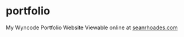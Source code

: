 # portfolio
My Wyncode Portfolio Website
Viewable online at <a href="http://www.seanrhoades.com">seanrhoades.com</a>
